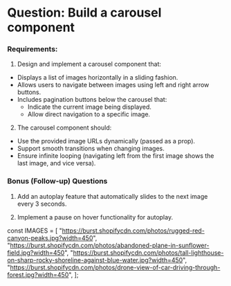 # Question: Build a carousel component

### Requirements:

1. Design and implement a carousel component that:

- Displays a list of images horizontally in a sliding fashion.
- Allows users to navigate between images using left and right arrow buttons.
- Includes pagination buttons below the carousel that:
  - Indicate the current image being displayed.
  - Allow direct navigation to a specific image.

2. The carousel component should:

- Use the provided image URLs dynamically (passed as a prop).
- Support smooth transitions when changing images.
- Ensure infinite looping (navigating left from the first image shows the last image, and vice versa).

### Bonus (Follow-up) Questions

1. Add an autoplay feature that automatically slides to the next image every 3 seconds.

2. Implement a pause on hover functionality for autoplay.

const IMAGES = [
"https://burst.shopifycdn.com/photos/rugged-red-canyon-peaks.jpg?width=450",
"https://burst.shopifycdn.com/photos/abandoned-plane-in-sunflower-field.jpg?width=450",
"https://burst.shopifycdn.com/photos/tall-lighthouse-on-sharp-rocky-shoreline-against-blue-water.jpg?width=450",
"https://burst.shopifycdn.com/photos/drone-view-of-car-driving-through-forest.jpg?width=450",
];
